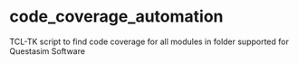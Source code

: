 # code_coverage_automation
TCL-TK script to find code coverage for all modules in folder supported for Questasim Software
